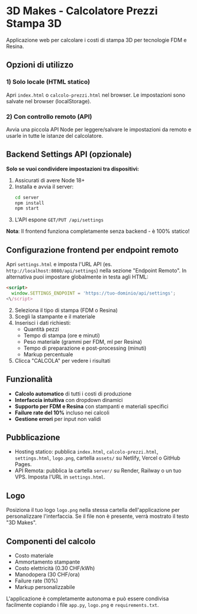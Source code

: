 # 3D Makes - Calcolatore Prezzi Stampa 3D

Applicazione web per calcolare i costi di stampa 3D per tecnologie FDM e Resina.

## Opzioni di utilizzo

### 1) Solo locale (HTML statico)
Apri `index.html` o `calcolo-prezzi.html` nel browser. Le impostazioni sono salvate nel browser (localStorage).

### 2) Con controllo remoto (API)
Avvia una piccola API Node per leggere/salvare le impostazioni da remoto e usarle in tutte le istanze del calcolatore.

## Backend Settings API (opzionale)

**Solo se vuoi condividere impostazioni tra dispositivi:**

1. Assicurati di avere Node 18+
2. Installa e avvia il server:
   ```bash
   cd server
   npm install
   npm start
   ```
3. L'API espone `GET/PUT /api/settings`

**Nota**: Il frontend funziona completamente senza backend - è 100% statico!

## Configurazione frontend per endpoint remoto

Apri `settings.html` e imposta l'URL API (es. `http://localhost:8080/api/settings`) nella sezione "Endpoint Remoto". In alternativa puoi impostare globalmente in testa agli HTML:

```html
<script>
  window.SETTINGS_ENDPOINT = 'https://tuo-dominio/api/settings';
<\/script>
```
   
2. Seleziona il tipo di stampa (FDM o Resina)
3. Scegli la stampante e il materiale
4. Inserisci i dati richiesti:
   - Quantità pezzi
   - Tempo di stampa (ore e minuti)
   - Peso materiale (grammi per FDM, ml per Resina)
   - Tempo di preparazione e post-processing (minuti)
   - Markup percentuale
5. Clicca "CALCOLA" per vedere i risultati

## Funzionalità

- **Calcolo automatico** di tutti i costi di produzione
- **Interfaccia intuitiva** con dropdown dinamici
- **Supporto per FDM e Resina** con stampanti e materiali specifici
- **Failure rate del 10%** incluso nei calcoli
- **Gestione errori** per input non validi

## Pubblicazione

- Hosting statico: pubblica `index.html`, `calcolo-prezzi.html`, `settings.html`, `logo.png`, cartella `assets/` su Netlify, Vercel o GitHub Pages.
- API Remota: pubblica la cartella `server/` su Render, Railway o un tuo VPS. Imposta l'URL in `settings.html`.

## Logo

Posiziona il tuo logo `logo.png` nella stessa cartella dell'applicazione per personalizzare l'interfaccia. Se il file non è presente, verrà mostrato il testo "3D Makes".

## Componenti del calcolo

- Costo materiale
- Ammortamento stampante
- Costo elettricità (0.30 CHF/kWh)
- Manodopera (30 CHF/ora)
- Failure rate (10%)
- Markup personalizzabile

L'applicazione è completamente autonoma e può essere condivisa facilmente copiando i file `app.py`, `logo.png` e `requirements.txt`. 